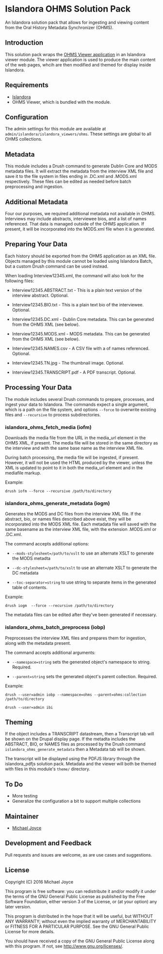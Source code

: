 # Islandora OHMS Solution Pack

An Islandora solution pack that allows for ingesting and viewing content from 
the Oral History Metadata Synchronizer (OHMS).

## Introduction

This solution pack wraps the 
[OHMS Viewer application](http://www.oralhistoryonline.org/) in an Islandora 
viewer module. The viewer application is used to produce the main content of
the web pages, whcih are then modified and themed for display inside Islandora.

## Requirements

* [Islandora](https://github.com/Islandora/islandora)
* OHMS Viewer, which is bundled with the module.

## Configuration

The admin settings for this module are available at 
`admin/islandora/islandora_viewers/ohms`. These settings are global to all OHMS
collections. 

## Metadata

This module includes a Drush command to generate Dublin Core and MODS metadata
files. It will extract the metadata from the interview XML file and save it to
the file system in files ending in .DC.xml and .MODS.xml respectively. These
files can be edited as needed before batch preprocessing and ingestion.

## Additional Metadata

Four our purposes, we required additional metadata not available in OHMS. 
Interviews may include abstracts, interviewee bios, and a list of names 
referenced. That data is managed outside of the OHMS application. If present, it
will be incorporated into the MODS.xml file when it is generated.

## Preparing Your Data

Each history should be exported from the OHMS application as an XML file. 
Objects managed by this module cannot be loaded using Islandora Batch, but a 
custom Drush command can be used instead.

When loading Interview12345.xml, the command will also look for the following 
files:

* Interview12345.ABSTRACT.txt - This is a plain text version of the interview 
abstract. Optional.

* Interview12345.BIO.txt - This is a plain text bio of the interviewee. 
Optional.

* Interview12345.DC.xml - Dublin Core metadata. This can be generated from the
OHMS XML (see below).

* Interview12345.MODS.xml - MODS metadata. This can be generated from the OHMS
XML (see below).

* Interview12345.NAMES.csv - A CSV file with a of names referenced. Optional.

* Interview12345.TN.jpg - The thumbnail image. Optional.

* Interview12345.TRANSCRIPT.pdf - A PDF transcript. Optional.

## Processing Your Data

The module includes several Drush commands to prepare, processes, and ingest
your data to Islandora. The commands expect a single argument, which is a path
on the file system, and options `--force` to overwrite existing files and 
`--recursive` to process subdirectories.

### islandora_ohms_fetch_media (iofm)

Downloads the media file from the URL in the media_url element in the OHMS XML,
if present. The media file will be stored in the same directory as the interview 
and with the same base name as the interview XML file. 

During batch processing, the media file will be ingested, if present. However, 
it will not be used the HTML produced by the viewer, unless the XML is updated 
to point to it in both the media_url element and in the mediafile markup.

Example:

`drush iofm --force --recursive /path/to/directory`

### islandora_ohms_generate_metadata (iogm)

Generates the MODS and DC files from the interview XML file. If the abstract,
bio, or names files described above exist, they will be incorporated into the 
MODS XML file. Each metadata file will saved with the same basename as the 
interview XML file, with the extension .MODS.xml or .DC.xml. 

The command accepts additional options: 

* `--mods-stylesheet=/path/to/xslt` to use an alternate XSLT to generate the 
MODS metadta

* `--dc-stylesheet=/path/to/xslt` to use an alternate XSLT to generate the DC
metadata

* `--toc-separator=string` to use string to separate items in the generated
table of contents.

Example:

`drush iogm  --force --recursive /path/to/directory`

The metadata files can be edited after they've been generated if necessary.

### islandora_ohms_batch_preprocess (iobp)

Preprocesses the interview XML files and prepares them for ingestion, along with
the metadata present.

The command accepts additional arguments:

* `--namespace=string` sets the generated object's namespace to string. Required.

* `--parent=string` sets the generated object's parent collection. Required.

Example:

`drush --user=admin iobp --namespace=ohms --parent=ohms:collection /path/to/directory`

`drush --user=admin ibi`

## Theming

If the object includes a TRANSCRIPT datastream, then a Transcript tab
will be shown on the Drupal display page. If the metadta includes the
ABSTRACT, BIO, or NAMES files as processed by the Drush command 
`islandora_ohms_generate_metadata` then a Metadata tab will be shown.

The transcript will be displayed using the PDFJS library through the 
islandora_pdfjs solution pack. Metadata and the viewer will both be themed
with files in this module's `theme/` directory.

## To Do

* More testing
* Generalize the configuration a bit to support multiple collections

## Maintainer

* [Michael Joyce](https://github.com/ubermichael)

## Development and Feedback

Pull requests and issues are welcome, as are use cases and suggestions.

## License

Copyright (C) 2016 Michael Joyce

This program is free software: you can redistribute it and/or modify
it under the terms of the GNU General Public License as published by
the Free Software Foundation, either version 3 of the License, or
(at your option) any later version.

This program is distributed in the hope that it will be useful,
but WITHOUT ANY WARRANTY; without even the implied warranty of
MERCHANTABILITY or FITNESS FOR A PARTICULAR PURPOSE.  See the
GNU General Public License for more details.

You should have received a copy of the GNU General Public License
along with this program.  If not, see <http://www.gnu.org/licenses/>.

